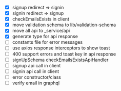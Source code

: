 - [x] signup redirect => signin
- [x] signin redirect => signup
- [x] checkEmailsExists in client
- [x] move validation schema to lib/validation-schema
- [x] move all api to _service/api
- [x] generate type for api response
- [ ] constants file for error messages
- [ ] use axios response interceptors to show toast
- [ ] 400 support errors and toast key in api response
- [ ] signUpSchema checkEmailsExistsApiHandler
- [ ] signup api call in client
- [ ] signin api call in client
- [ ] error constructor/class
- [ ] verify email in graphql
